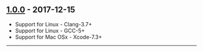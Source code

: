 ## [1.0.0] - 2017-12-15
- Support for Linux - Clang-3.7+
- Support for Linux - GCC-5+
- Support for Mac OSx - Xcode-7.3+

---

[1.0.0]: https://github.com/cpp-testing/GUnit/tree/v1.0.0
